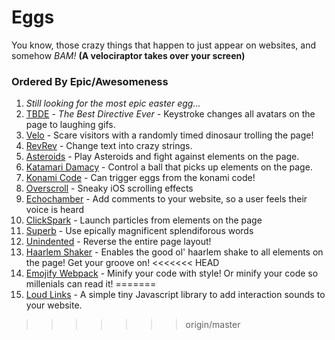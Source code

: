 # Eggs

You know, those crazy things that happen to just appear on websites, and somehow *BAM!* **(A velociraptor takes over your screen)**

### Ordered By Epic/Awesomeness

  1. *Still looking for the most epic easter egg...*
  2. [TBDE](https://github.com/TrevorJTClarke/tbde) - *The Best Directive Ever* - Keystroke changes all avatars on the page to laughing gifs.
  3. [Velo](http://zurb.com/playground/jquery-raptorize) - Scare visitors with a randomly timed dinosaur trolling the page!
  4. [RevRev](http://stephenplusplus.github.io/revrev.js/) - Change text into crazy strings.
  5. [Asteroids](https://github.com/erkie/erkie.github.com) - Play Asteroids and fight against elements on the page.
  6. [Katamari Damacy](http://kathack.com/) - Control a ball that picks up elements on the page.
  7. [Konami Code](http://code.snaptortoise.com/konami-js/) - Can trigger eggs from the konami code!
  8. [Overscroll](https://github.com/tholman/overscroll) - Sneaky iOS scrolling effects
  9. [Echochamber](https://github.com/tessalt/echo-chamber-js) - Add comments to your website, so a user feels their voice is heard
  10. [ClickSpark](http://www.ymc.ch/sandbox/clickspark/demo.html) - Launch particles from elements on the page
  11. [Superb](https://github.com/sindresorhus/superb) - Use epically magnificent splendiforous words
  12. [Unindented](http://unindented.github.io/jquery-easteregg/) - Reverse the entire page layout!
  13. [Haarlem Shaker](https://github.com/moovweb/harlem_shaker) - Enables the good ol' haarlem shake to all elements on the page! Get your groove on!
<<<<<<< HEAD
  14. [Emojify Webpack](https://github.com/Mechazawa/emojify-webpack-plugin/) - Minify your code with style! Or minify your code so millenials can read it!
=======
  14. [Loud Links](https://github.com/mahdif/loud-links/) - A simple tiny Javascript library to add interaction sounds to your website.
>>>>>>> origin/master
